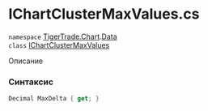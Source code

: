 
# IChartClusterMaxValues.cs
`namespace` [TigerTrade.Chart](../../../../TigerTrade.Chart.md).[Data](../../../../TigerTrade.Chart/Data.md)  
    `class` [IChartClusterMaxValues](../../IChartClusterMaxValues.cs.md)

Описание

### Синтаксис
```csharp
Decimal MaxDelta { get; }
```
